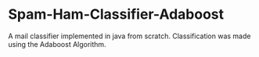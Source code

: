 # Spam-Ham-Classifier-Adaboost
  A mail classifier implemented in java from scratch. Classification was made using the Adaboost Algorithm.
